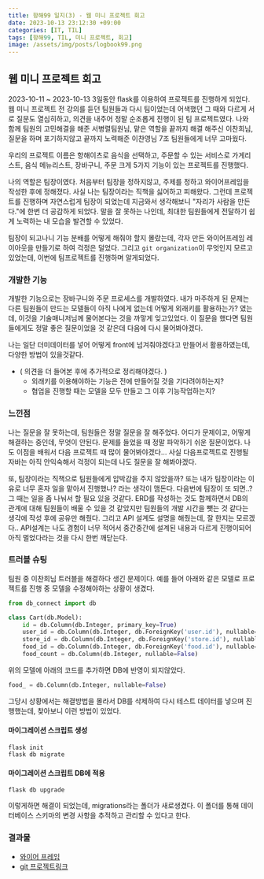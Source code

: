 ```yaml
---
title: 항해99 일지(3) - 웹 미니 프로젝트 회고
date: 2023-10-13 23:12:30 +09:00
categories: [IT, TIL]
tags: [항해99, TIL, 미니 프로젝트, 회고]
image: /assets/img/posts/logbook99.png
---
```


## 웹 미니 프로젝트 회고
2023-10-11 ~ 2023-10-13 3일동안 flask를 이용하여 프로젝트를 진행하게 되었다. 웹 미니 프로젝트 전 강의를 듣던 팀원들과 다시 팀이었는데 어색했던 그 때와 다르게 서로 질문도 열심히하고, 의견을 내주어 정말 순조롭게 진행이 된 팀 프로젝트였다. 나와 함께 팀원의 고민해결을 해준 서병렬팀원님, 맡은 역할을 끝까지 해결 해주신 이찬희님, 질문을 하며 포기하지않고 끝까지 노력해준 이찬영님 7조 팀원들에게 너무 고마웠다.
    
우리의 프로젝트 이름은 항해이츠로 음식을 선택하고, 주문할 수 있는 서비스로 가게리스트, 음식 메뉴리스트, 장바구니, 주문 크게 5가지 기능이 있는 프로젝트를 진행했다.    
    
나의 역할은 팀장이였다. 처음부터 팀장을 정하지않고, 주제를 정하고 와이어프레임을 작성한 후에 정해졌다. 사실 나는 팀장이라는 직책을 싫어하고 피해왔다. 그런데 프로젝트를 진행하며 자연스럽게 팀장이 되었는데 지금와서 생각해보니 "자리가 사람을 만든다."에 한번 더 공감하게 되었다. 말을 잘 못하는 나인데, 최대한 팀원들에게 전달하기 쉽게 노력하는 내 모습을 발견할 수 있었다. 
    
팀장이 되고나니 기능 분배를 어떻게 해줘야 할지 몰랐는데, 각자 만든 와이어프레임 레이아웃을 만들기로 하여 걱정은 덜었다. 
그리고 `git organization`이 무엇인지 모르고있었는데, 이번에 팀프로젝트를 진행하며 알게되었다. 
    
    
### 개발한 기능
개발한 기능으로는 장바구니와 주문 프로세스를 개발하였다.
내가 마주하게 된 문제는 다른 팀원들이 만드는 모델들이 아직 나에게 없는데 어떻게 외래키를 활용하는가? 였는데, 이것을 기술매니저님께 물어본다는 것을 까맣게 잊고있었다. 이 질문을 했다면 팀원들에게도 정말 좋은 질문이었을 것 같은데 다음에 다시 물어봐야겠다.   
    
나는 일단 더미데이터를 넣어 어떻게 front에 넘겨줘야겠다고 만들어서 활용하였는데, 다양한 방법이 있을것같다. 
     
+ ( 의견을 더 들어본 후에 추가적으로 정리해야겠다. )
    + 외래키를 이용해야하는 기능은 전에 만들어질 것을 기다려야하는지?
	+ 협업을 진행할 때는 모델을 모두 만들고 그 이후 기능작업하는지?
	    
    
### 느낀점
나는 질문을 잘 못하는데, 팀원들은 정말 질문을 잘 해주었다. 어디가 문제이고, 어떻게 해결하는 중인데, 무엇이 안된다. 문제를 들었을 때 정말 파악하기 쉬운 질문이었다. 나도 이점을 배워서 다음 프로젝트 때 많이 물어봐야겠다... 사실 다음프로젝트로 진행될 자바는 아직 안익숙해서 걱정이 되는데 나도 질문을 잘 해봐야겠다.
    
또, 팀장이라는 직책으로 팀원들에게 압박감을 주지 않았을까? 또는 내가 팀장이라는 이유로 너무 혼자 일을 맡아서 진행했나? 라는 생각이 맴돈다. 다음번에 팀장이 또 되면..? 그 때는 일을 좀 나눠서 할 필요 있을 것같다. ERD를 작성하는 것도 함께하면서 DB의 관계에 대해 팀원들이 배울 수 있을 것 같았지만 팀원들의 개발 시간을 뺏는 것 같다는 생각에 작성 후에 공유만 해줬다. 그리고 API 설계도 설명을 해줬는데, 잘 한지는 모르겠다.. API설계는 나도 경험이 너무 적어서 중간중간에 설계된 내용과 다르게 진행이되어 아직 멀었다라는 것을 다시 한번 깨닫는다.
    

### 트러블 슈팅
팀원 중 이찬희님 트러블을 해결하다 생긴 문제이다.
예를 들어 아래와 같은 모델로 프로젝트를 진행 중 모델을 수정해야하는 상황이 생겼다.
```python
from db_connect import db

class Cart(db.Model):
    id = db.Column(db.Integer, primary_key=True)
    user_id = db.Column(db.Integer, db.ForeignKey('user.id'), nullable=False)
    store_id = db.Column(db.Integer, db.ForeignKey('store.id'), nullable=False)
    food_id = db.Column(db.Integer, db.ForeignKey('food.id'), nullable=False)
    food_count = db.Column(db.Integer, nullable=False)
```
위의 모델에 아래의 코드를 추가하면 DB에 반영이 되지않았다.
```python
food_ = db.Column(db.Integer, nullable=False)
```
그당시 상황에서는 해결방법을 몰라서 DB를 삭제하여 다시 테스트 데이터를 넣으며 진행했는데, 찾아보니 이런 방법이 있었다.

#### 마이그레이션 스크립트 생성
```shell
flask init
flask db migrate
```

#### 마이그레이션 스크립트 DB에 적용
```shell
flask db upgrade
```
이렇게하면 해결이 되었는데, migrations라는 폴더가 새로생겼다.
이 폴더를 통해 데이터베이스 스키마의 변경 사항을 추적하고 관리할 수 있다고 한다.


### 결과물
+ [와이어 프레임](https://miro.com/app/board/uXjVNceTbPQ=/?share_link_id=46649645177)
+ [git 프로젝트링크](https://github.com/hanghae17-7/hanghae-eats)